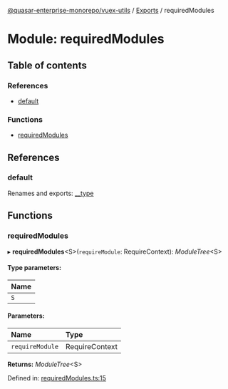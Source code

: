 [@quasar-enterprise-monorepo/vuex-utils](../README.md) / [Exports](../modules.md) / requiredModules

# Module: requiredModules

## Table of contents

### References

- [default](requiredmodules.md#default)

### Functions

- [requiredModules](requiredmodules.md#requiredmodules)

## References

### default

Renames and exports: [\_\_type](index.md#__type)

## Functions

### requiredModules

▸ **requiredModules**<S\>(`requireModule`: RequireContext): *ModuleTree*<S\>

#### Type parameters:

Name |
:------ |
`S` |

#### Parameters:

Name | Type |
:------ | :------ |
`requireModule` | RequireContext |

**Returns:** *ModuleTree*<S\>

Defined in: [requiredModules.ts:15](https://github.com/bloodf/quasar-enterprise-monorepo/blob/f0eae29/utils/vuex-utils/src/requiredModules.ts#L15)
